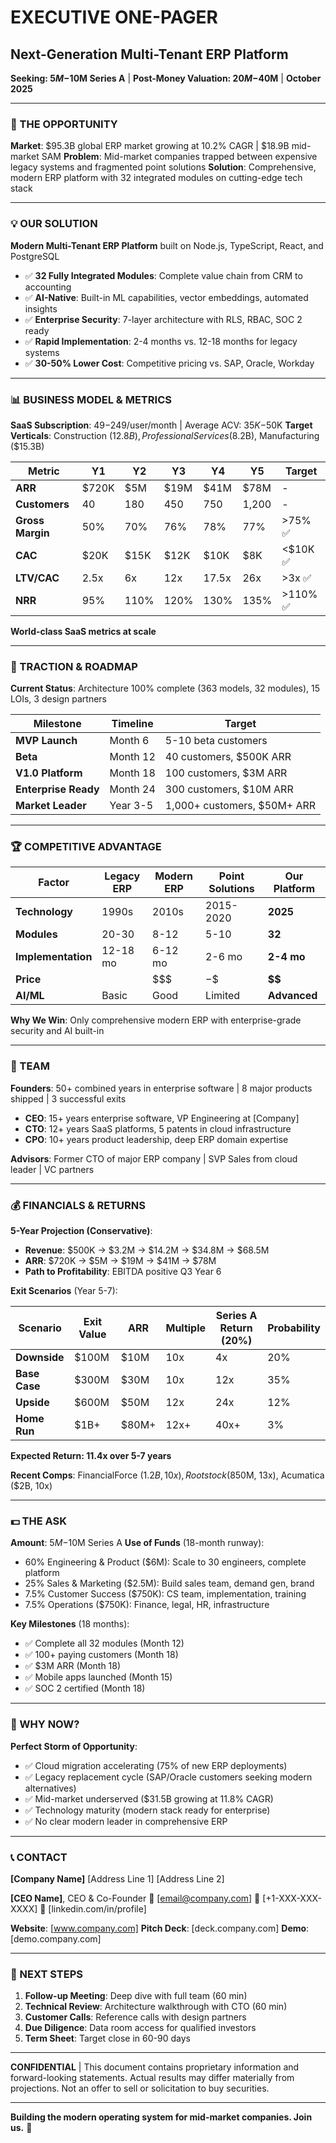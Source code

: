 # EXECUTIVE ONE-PAGER
## Next-Generation Multi-Tenant ERP Platform

**Seeking: $5M-$10M Series A** | **Post-Money Valuation: $20M-$40M** | **October 2025**

---

### 🎯 THE OPPORTUNITY

**Market**: $95.3B global ERP market growing at 10.2% CAGR | $18.9B mid-market SAM
**Problem**: Mid-market companies trapped between expensive legacy systems and fragmented point solutions
**Solution**: Comprehensive, modern ERP platform with 32 integrated modules on cutting-edge tech stack

---

### 💡 OUR SOLUTION

**Modern Multi-Tenant ERP Platform** built on Node.js, TypeScript, React, and PostgreSQL
- ✅ **32 Fully Integrated Modules**: Complete value chain from CRM to accounting
- ✅ **AI-Native**: Built-in ML capabilities, vector embeddings, automated insights
- ✅ **Enterprise Security**: 7-layer architecture with RLS, RBAC, SOC 2 ready
- ✅ **Rapid Implementation**: 2-4 months vs. 12-18 months for legacy systems
- ✅ **30-50% Lower Cost**: Competitive pricing vs. SAP, Oracle, Workday

---

### 📊 BUSINESS MODEL & METRICS

**SaaS Subscription**: $49-$249/user/month | Average ACV: $35K-$50K
**Target Verticals**: Construction ($12.8B), Professional Services ($8.2B), Manufacturing ($15.3B)

| Metric | Y1 | Y2 | Y3 | Y4 | Y5 | Target |
|--------|----|----|----|----|-----|--------|
| **ARR** | $720K | $5M | $19M | $41M | $78M | - |
| **Customers** | 40 | 180 | 450 | 750 | 1,200 | - |
| **Gross Margin** | 50% | 70% | 76% | 78% | 77% | >75% ✅ |
| **CAC** | $20K | $15K | $12K | $10K | $8K | <$10K ✅ |
| **LTV/CAC** | 2.5x | 6x | 12x | 17.5x | 26x | >3x ✅ |
| **NRR** | 95% | 110% | 120% | 130% | 135% | >110% ✅ |

**World-class SaaS metrics at scale**

---

### 🚀 TRACTION & ROADMAP

**Current Status**: Architecture 100% complete (363 models, 32 modules), 15 LOIs, 3 design partners

| Milestone | Timeline | Target |
|-----------|----------|--------|
| **MVP Launch** | Month 6 | 5-10 beta customers |
| **Beta** | Month 12 | 40 customers, $500K ARR |
| **V1.0 Platform** | Month 18 | 100 customers, $3M ARR |
| **Enterprise Ready** | Month 24 | 300 customers, $10M ARR |
| **Market Leader** | Year 3-5 | 1,000+ customers, $50M+ ARR |

---

### 🏆 COMPETITIVE ADVANTAGE

| Factor | Legacy ERP | Modern ERP | Point Solutions | **Our Platform** |
|--------|------------|------------|-----------------|------------------|
| **Technology** | 1990s | 2010s | 2015-2020 | **2025** |
| **Modules** | 20-30 | 8-12 | 5-10 | **32** |
| **Implementation** | 12-18 mo | 6-12 mo | 2-6 mo | **2-4 mo** |
| **Price** | $$$$ | $$$ | $-$$ | **$$** |
| **AI/ML** | Basic | Good | Limited | **Advanced** |

**Why We Win**: Only comprehensive modern ERP with enterprise-grade security and AI built-in

---

### 👥 TEAM

**Founders**: 50+ combined years in enterprise software | 8 major products shipped | 3 successful exits
- **CEO**: 15+ years enterprise software, VP Engineering at [Company]
- **CTO**: 12+ years SaaS platforms, 5 patents in cloud infrastructure
- **CPO**: 10+ years product leadership, deep ERP domain expertise

**Advisors**: Former CTO of major ERP company | SVP Sales from cloud leader | VC partners

---

### 💰 FINANCIALS & RETURNS

**5-Year Projection (Conservative)**:
- **Revenue**: $500K → $3.2M → $14.2M → $34.8M → $68.5M
- **ARR**: $720K → $5M → $19M → $41M → $78M
- **Path to Profitability**: EBITDA positive Q3 Year 6

**Exit Scenarios** (Year 5-7):

| Scenario | Exit Value | ARR | Multiple | Series A Return (20%) | Probability |
|----------|------------|-----|----------|-----------------------|-------------|
| **Downside** | $100M | $10M | 10x | 4x | 20% |
| **Base Case** | $300M | $30M | 10x | 12x | 35% |
| **Upside** | $600M | $50M | 12x | 24x | 12% |
| **Home Run** | $1B+ | $80M+ | 12x+ | 40x+ | 3% |

**Expected Return: 11.4x over 5-7 years**

**Recent Comps**: FinancialForce ($1.2B, 10x), Rootstock ($850M, 13x), Acumatica ($2B, 10x)

---

### 💵 THE ASK

**Amount**: $5M-$10M Series A
**Use of Funds** (18-month runway):
- 60% Engineering & Product ($6M): Scale to 30 engineers, complete platform
- 25% Sales & Marketing ($2.5M): Build sales team, demand gen, brand
- 7.5% Customer Success ($750K): CS team, implementation, training
- 7.5% Operations ($750K): Finance, legal, HR, infrastructure

**Key Milestones** (18 months):
- ✅ Complete all 32 modules (Month 12)
- ✅ 100+ paying customers (Month 18)
- ✅ $3M ARR (Month 18)
- ✅ Mobile apps launched (Month 15)
- ✅ SOC 2 certified (Month 18)

---

### 🎯 WHY NOW?

**Perfect Storm of Opportunity**:
- ✅ Cloud migration accelerating (75% of new ERP deployments)
- ✅ Legacy replacement cycle (SAP/Oracle customers seeking modern alternatives)
- ✅ Mid-market underserved ($31.5B growing at 11.8% CAGR)
- ✅ Technology maturity (modern stack ready for enterprise)
- ✅ No clear modern leader in comprehensive ERP

---

### 📞 CONTACT

**[Company Name]**
[Address Line 1]
[Address Line 2]

**[CEO Name]**, CEO & Co-Founder
📧 [email@company.com]
📱 [+1-XXX-XXX-XXXX]
🔗 [linkedin.com/in/profile]

**Website**: [www.company.com]
**Pitch Deck**: [deck.company.com]
**Demo**: [demo.company.com]

---

### 🚀 NEXT STEPS

1. **Follow-up Meeting**: Deep dive with full team (60 min)
2. **Technical Review**: Architecture walkthrough with CTO (60 min)
3. **Customer Calls**: Reference calls with design partners
4. **Due Diligence**: Data room access for qualified investors
5. **Term Sheet**: Target close in 60-90 days

---

**CONFIDENTIAL** | This document contains proprietary information and forward-looking statements. Actual results may differ materially from projections. Not an offer to sell or solicitation to buy securities.

---

**Building the modern operating system for mid-market companies. Join us.** 🚀
